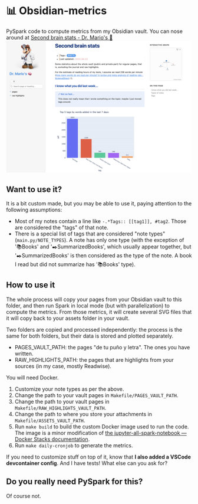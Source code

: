 # 📊 Obsidian-metrics
PySpark code to compute metrics from my Obsidian vault.
You can nose around at [Second brain stats - Dr. Mario's 🧠](https://brain.drmario.tech/pages/Second+brain+stats)
![](web_shot.png)

## Want to use it?
It is a bit custom made, but you may be able to use it, paying attention to the following assumptions:
- Most of my notes contain a line like `-.*Tags:: [[tag1]], #tag2`. Those are considered the "tags" of that note. 
- There is a special list of tags that are considered "note types" (`main.py/NOTE_TYPES`). A note has only one type (with the exception of '📚Books' and '✒️SummarizedBooks', which usually appear together, but '✒️SummarizedBooks' is then considered as the type of the note. A book I read but did not summarize has '📚Books' type).

## How to use it
The whole process will copy your pages from your Obsidian vault to this folder, and then run Spark in local mode (but with parallelization) to compute the metrics. From those metrics, it will create several SVG files that it will copy back to your assets folder in your vault.

Two folders are copied and processed independently: the process is the same for both folders, but their data is stored and plotted separately. 
- PAGES_VAULT_PATH: the pages "de tu puño y letra". The ones you have written.
- RAW_HIGHLIGHTS_PATH: the pages that are highlights from your sources (in my case, mostly Readwise).

You will need Docker.
1. Customize your note types as per the above.
2. Change the path to your vault pages in `Makefile/PAGES_VAULT_PATH`.
3. Change the path to your vault pages in `Makefile/RAW_HIGHLIGHTS_VAULT_PATH`.
4. Change the path to where you store your attachments in `Makefile/ASSETS_VAULT_PATH`.
5. Run `make build` to build the custom Docker image used to run the code. The image is a minor modification of [the jupyter-all-spark-notebook — Docker Stacks documentation](https://jupyter-docker-stacks.readthedocs.io/en/latest/using/selecting.html#jupyter-all-spark-notebook).
5. Run `make daily-cronjob` to generate the metrics.

If you need to customize stuff on top of it, know that **I also added a VSCode devcontainer config**. And I have tests! What else can you ask for?

## Do you really need PySpark for this?
Of course not.


